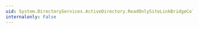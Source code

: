 ```yaml
---
uid: System.DirectoryServices.ActiveDirectory.ReadOnlySiteLinkBridgeCollection.Item(System.Int32)
internalonly: False
---
```


